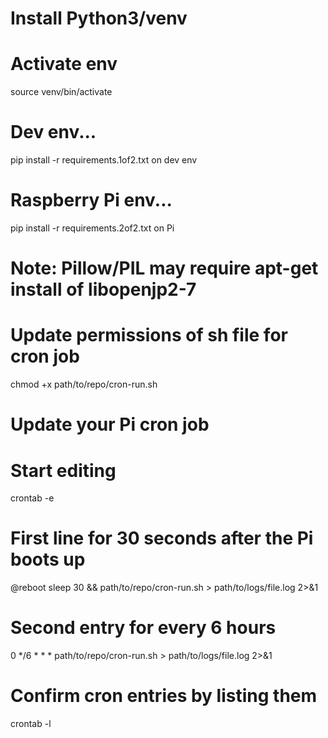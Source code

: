 # Install Python3/venv

# Activate env
source venv/bin/activate

# Dev env...
pip install -r requirements.1of2.txt on dev env

# Raspberry Pi env...
pip install -r requirements.2of2.txt on Pi

# Note: Pillow/PIL may require apt-get install of libopenjp2-7

# Update permissions of sh file for cron job
chmod +x path/to/repo/cron-run.sh

# Update your Pi cron job
# Start editing
crontab -e
# First line for 30 seconds after the Pi boots up
@reboot sleep 30 && path/to/repo/cron-run.sh > path/to/logs/file.log 2>&1
# Second entry for every 6 hours
0 */6 * * * path/to/repo/cron-run.sh > path/to/logs/file.log 2>&1
# Confirm cron entries by listing them
crontab -l